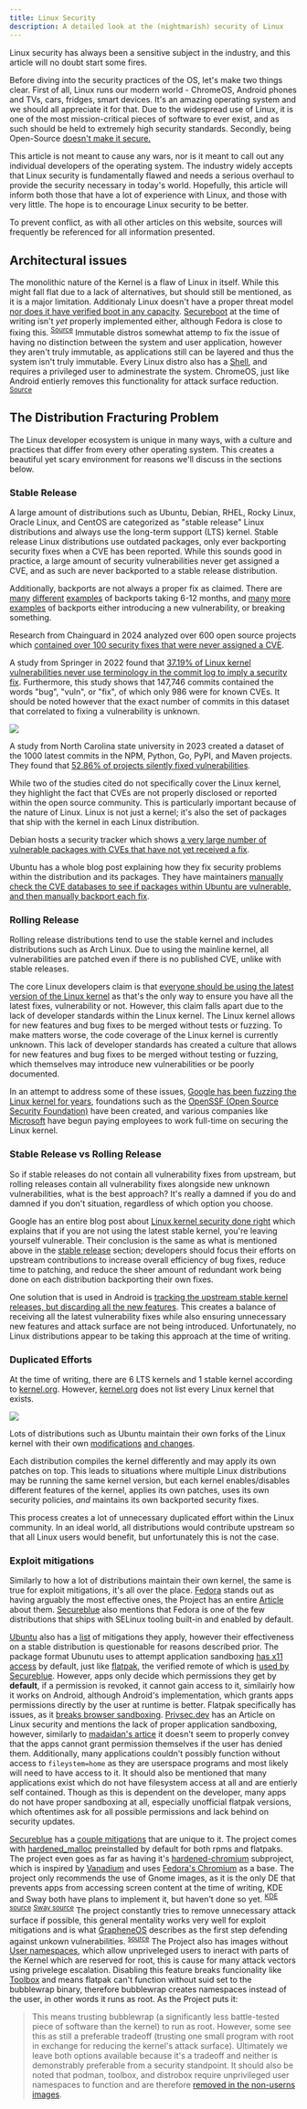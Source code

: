 ```yaml
---
title: Linux Security
description: A detailed look at the (nightmarish) security of Linux
---
```


Linux security has always been a sensitive subject in the industry, and this article will no doubt start some fires.

Before diving into the security practices of the OS, let's make two things clear. First of all, Linux runs our modern world - ChromeOS, Android phones and TVs, cars, fridges, smart devices. It's an amazing operating system and we should all appreciate it for that. Due to the widespread use of Linux, it is one of the most mission-critical pieces of software to ever exist, and as such should be held to extremely high security standards. Secondly, being Open-Source [doesn't make it secure.](https://privsec.dev/posts/knowledge/floss-security/)

This article is not meant to cause any wars, nor is it meant to call out any individual developers of the operating system. The industry widely accepts that Linux security is fundamentally flawed and needs a serious overhaul to provide the security necessary in today's world. Hopefully, this article will inform both those that have a lot of experience with Linux, and those with very little. The hope is to encourage Linux security to be better.

To prevent conflict, as with all other articles on this website, sources will frequently be referenced for all information presented.

## Architectural issues
The monolithic nature of the Kernel is a flaw of Linux in itself. While this might fall flat due to a lack of alternatives, but should still be mentioned, as it is a major limitation. Additionaly Linux doesn't have a proper threat model [nor does it have verified boot in any capacity](https://privsec.dev/posts/linux/linux-insecurities/#lack-of-verified-boot). [Secureboot](https://learn.microsoft.com/en-us/windows-hardware/design/device-experiences/oem-secure-boot) at the time of writing isn't *yet* properly implemented either, although Fedora is close to fixing this. <sup>[Source](https://fedoraproject.org/wiki/Changes/Unified_Kernel_Support_Phase_2#Benefit_to_Fedora)</sup> Immutable distros somewhat attemp to fix the issue of having no distinction between the system and user application, however they aren't truly immutable, as applications still can be layered and thus the system isn't truly immutable. Every Linux distro also has a [Shell](https://en.wikipedia.org/wiki/Shell_%28computing%29), and requires a privileged user to adminestrate the system. ChromeOS, just like Android entierly removes this functionality for attack surface reduction. <sup>[Source](https://www.chromium.org/chromium-os/developer-library/reference/security/security-whitepaper/#root-versus-the-os-kernel)</sup>

## The Distribution Fracturing Problem

The Linux developer ecosystem is unique in many ways, with a culture and practices that differ from every other operating system. This creates a beautiful yet scary environment for reasons we'll discuss in the sections below.

### Stable Release

A large amount of distributions such as Ubuntu, Debian, RHEL, Rocky Linux, Oracle Linux, and CentOS are categorized as "stable release" Linux distributions and always use the long-term support (LTS) kernel. Stable release Linux distributions use outdated packages, only ever backporting security fixes when a CVE has been reported. While this sounds good in practice, a large amount of security vulnerabilities never get assigned a CVE, and as such are never backported to a stable release distribution.

Additionally, backports are not always a proper fix as claimed. There are [many](https://x.com/grsecurity/status/1076928429306667008) [different](https://seclists.org/oss-sec/2018/q4/110) [examples](https://x.com/grsecurity/status/1068831530125008897) of backports taking 6-12 months, and [many](https://git.kernel.org/pub/scm/linux/kernel/git/torvalds/linux.git/commit/?id=90a7b84679dedb23660ed46976b964b8bf7f3a55) [more](https://lore.kernel.org/stable/20200922110703.720960-2-m.v.b@runbox.com/) [examples](https://www.spinics.net/lists/stable/msg328591.html) of backports either introducing a new vulnerability, or breaking something.

Research from Chainguard in 2024 analyzed over 600 open source projects which [contained over 100 security fixes that were never assigned a CVE](https://www.chainguard.dev/unchained/vulnerability-fixes-in-plain-sight-how-your-scanners-are-missing-hundreds-of-vulnerabilities).

A study from Springer in 2022 found that [37.19% of Linux kernel vulnerabilities never use terminology in the commit log to imply a security fix](https://orbilu.uni.lu/bitstream/10993/54305/1/emse-SSPCatcher-Arthur.pdf). Furthermore, this study shows that 147,746 commits contained the words "bug", "vuln", or "fix", of which only 986 were for known CVEs. It should be noted however that the exact number of commits in this dataset that correlated to fixing a vulnerability is unknown.

![](../../../assets/linux/linux_vulnerabilities.png)

A study from North Carolina state university in 2023 created a dataset of the 1000 latest commits in the NPM, Python, Go, PyPI, and Maven projects. They found that [52.86% of projects silently fixed vulnerabilities](https://enck.org/pubs/dunlap-eurosp23.pdf). 

While two of the studies cited do not specifically cover the Linux kernel, they highlight the fact that CVEs are not properly disclosed or reported within the open source community. This is particularly important because of the nature of Linux. Linux is not just a kernel; it's also the set of packages that ship with the kernel in each Linux distribution.

Debian hosts a security tracker which shows [a very large number of vulnerable packages with CVEs that have not yet received a fix](https://security-tracker.debian.org/tracker/status/release/stable).

Ubuntu has a whole blog post explaining how they fix security problems within the distribution and its packages. They have maintainers [manually check the CVE databases to see if packages within Ubuntu are vulnerable, and then manually backport each fix](https://ubuntu.com/blog/securing-open-source-through-cve-prioritisation).

### Rolling Release

Rolling release distributions tend to use the stable kernel and includes distributions such as Arch Linux. Due to using the mainline kernel, all vulnerabilities are patched even if there is no published CVE, unlike with stable releases. 

The core Linux developers claim is that [everyone should be using the latest version of the Linux kernel](https://kernel-recipes.org/en/2019/talks/cves-are-dead-long-live-the-cve/) as that's the only way to ensure you have all the latest fixes, vulnerability or not. However, this claim falls apart due to the lack of developer standards within the Linux kernel. The Linux kernel allows for new features and bug fixes to be merged without tests or fuzzing. To make matters worse, the code coverage of the Linux kernel is currently unknown. This lack of developer standards has created a culture that allows for new features and bug fixes to be merged without testing or fuzzing, which themselves may introduce new vulnerabilities or be poorly documented.

In an attempt to address some of these issues, [Google has been fuzzing the Linux kernel for years](https://github.com/google/syzkaller), foundations such as the [OpenSSF (Open Source Security Foundation)](https://openssf.org/) have been created, and various companies like [Microsoft](https://www.microsoft.com/en-us/security/blog/2020/08/03/microsoft-open-source-security-foundation-founding-member-securing-open-source-software/) have begun paying employees to work full-time on securing the Linux kernel.

### Stable Release vs Rolling Release

So if stable releases do not contain all vulnerability fixes from upstream, but rolling releases contain all vulnerability fixes alongside new unknown vulnerabilities, what is the best approach? It's really a damned if you do and damned if you don't situation, regardless of which option you choose.

Google has an entire blog post about [Linux kernel security done right](https://security.googleblog.com/2021/08/linux-kernel-security-done-right.html) which explains that if you are not using the latest stable kernel, you're leaving yourself vulnerable. Their conclusion is the same as what is mentioned above in the [stable release](#stable-release) section; developers should focus their efforts on upstream contributions to increase overall efficiency of bug fixes, reduce time to patching, and reduce the sheer amount of redundant work being done on each distribution backporting their own fixes.

One solution that is used in Android is [tracking the upstream stable kernel releases, but discarding all the new features](https://security.googleblog.com/2021/08/linux-kernel-security-done-right.html#:~:text=Android%20vendors%20do%20now%2C%20thankfully%2C%20track%20stable%20kernel%20releases.%20So%20even%20though%20the%20features%20being%20added%20to%20newer%20major%20kernels%20will%20be%20missing%2C%20all%20the%20latest%20stable%20kernel%20fixes%20are%20present.). This creates a balance of receiving all the latest vulnerability fixes while also ensuring unnecessary new features and attack surface are not being introduced. Unfortunately, no Linux distributions appear to be taking this approach at the time of writing.

### Duplicated Efforts

At the time of writing, there are 6 LTS kernels and 1 stable kernel according to [kernel.org](https://kernel.org/). However, [kernel.org](https://kernel.org) does not list every Linux kernel that exists.

![](../../../assets/linux/linux_kernels.webp)

Lots of distributions such as Ubuntu maintain their own forks of the Linux kernel with their own [modifications](https://ubuntu.com/blog/ubuntu-23-10-restricted-unprivileged-user-namespaces) [and changes](https://ubuntu.com/blog/whats-new-in-security-for-ubuntu-24-04-lts).

Each distribution compiles the kernel differently and may apply its own patches on top. This leads to situations where multiple Linux distributions may be running the same kernel version, but each kernel enables/disables different features of the kernel, applies its own patches, uses its own security policies, _and_ maintains its own backported security fixes.

This process creates a lot of unnecessary duplicated effort within the Linux community. In an ideal world, all distributions would contribute upstream so that all Linux users would benefit, but unfortunately this is not the case.

### Exploit mitigations

Similarly to how a lot of distributions maintain their own kernel, the same is true for exploit mitigations, it's all over the place. [Fedora](https://fedoraproject.org/) stands out as having arguably the most effective ones, the Project has an entire [Article](https://fedoraproject.org/wiki/Security_Features) about them. [Secureblue](https://github.com/secureblue/secureblue) also mentions that Fedora is one of the few distributions that ships with SELinux tooling built-in and enabled by default.

[Ubuntu](https://ubuntu.com/download) also has a [list](https://wiki.ubuntu.com/Security/Features) of mitigations they apply, however their effectiveness on a stable distribution is questionable for reasons described prior. The package format Ubunutu uses to attempt application sandboxing [has x11 access](https://snapcraft.io/docs/x11-interface) by default, just like [flatpak](https://www.flatpak.org/), the verified remote of which is [used by Secureblue](https://github.com/secureblue/secureblue?tab=readme-ov-file#hardening). However, apps only decide which permissions they get by **default**, if a permission is revoked, it cannot gain access to it, similairly how it works on Android, although Android's implementation, which grants apps permissions directly by the user at runtime is better. Flatpak specifically has issues, as it [breaks browser sandboxing](https://forum.vivaldi.net/topic/33411/flatpak-support/192). 
[Privsec.dev](https://privsec.dev) has an Article on Linux security and mentions the lack of proper application sandboxing, however, similarly to [madaidan's artice](https://madaidans-insecurities.github.io/linux.html#flatpak) it doesn't seem to properly convey that the apps cannot grant permission themselves if the user has denied them. Additionally, many applications couldn't possibly function without access to `fileystem=home` as they are userspace programs and most likely will need to have access to it. It should also be mentioned that many applications exist which do not have filesystem access at all and are entierly self contained. Though as this is dependent on the developer, many apps do not have proper sandboxing at all, especially unofficial flatpak versions, which oftentimes ask for all possible permissions and lack behind on security updates.

[Secureblue](https://github.com/secureblue/secureblue) has a [couple mitigations](https://github.com/secureblue/secureblue?tab=readme-ov-file#hardening) that are unique to it. The project comes with [hardened_malloc](https://github.com/GrapheneOS/hardened_malloc) preinstalled by default for both rpms and flatpaks. The project even goes as far as having it's [hardened-chromium](https://github.com/secureblue/hardened-chromium) subproject, which is inspired by [Vanadium](https://github.com/GrapheneOS/Vanadium) and uses [Fedora's Chromium](https://src.fedoraproject.org/rpms/chromium) as a base. The project only recommends the use of Gnome images, as it is the only DE that prevents apps from accessing screen content at the time of writing, KDE and Sway both have plans to implement it, but haven't done so yet. <sup>[KDE source](https://invent.kde.org/plasma/xdg-desktop-portal-kde/-/issues/7)</sup> <sup>[Sway source](https://github.com/swaywm/sway/issues/2333)</sup> The project constantly tries to remove unnecessary attack surface if possible, this general mentality works very well for exploit mitigations and is what [GrapheneOS](https://grapheneos.org/) describes as the first step defending against unkown vulnerabilities. <sup>[source](https://grapheneos.org/features#exploit-protection)</sup>
The Project also has images without [User namespaces](https://www.man7.org/linux/man-pages/man7/user_namespaces.7.html), which allow unpriveleged users to ineract with parts of the Kernel which are reserved for root, this is cause for many attack vectors using privelege escalation. Disabling this feature breaks funcionality like [Toolbox](https://containertoolbx.org/) and means flatpak can't function without suid set to the bubblewrap binary, therefore bubblewrap creates namespaces instead of the user, in other words it runs as root. As the Project puts it:

> This means trusting bubblewrap (a significantly less battle-tested piece of software than the kernel) to run as root. However, some see this as still a preferable tradeoff (trusting one small program with root in exchange for reducing the kernel's attack surface). Ultimately we leave both options available because it's a tradeoff and neither is demonstrably preferable from a security standpoint. It should also be noted that podman, toolbox, and distrobox require unprivileged user namespaces to function and are therefore [removed in the non-userns images](https://github.com/secureblue/secureblue/blob/live/config/common/disableuserns-packages.yml).

